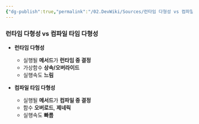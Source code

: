 ```yaml
---
{"dg-publish":true,"permalink":"/02.DevWiki/Sources/런타임 다형성 vs 컴파일 타임 다형성/","noteIcon":"","created":"2024-11-10T15:01:02.000+09:00","updated":"2025-07-19T22:58:36.000+09:00"}
---
```


### 런타임 다형성 vs 컴파일 타임 다형성
* **런타임 다형성**
	* 실행될 **메서드**가 **런타임 중 결정**
	* 가상함수 **상속/오버라이드**
	* 실행속도 **느림**

* **컴파일 타임 다형성**
	* 실행될 **메서드**가 **컴파일 중 결정**
	* 함수 **오버로드**, **제네릭**
	* 실행속도 **빠름**